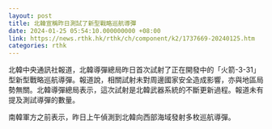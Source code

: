 ```yaml
---
layout: post
title: 北韓宣稱昨日測試了新型戰略巡航導彈
date: 2024-01-25 05:54:10.000000000 +08:00
link: https://news.rthk.hk/rthk/ch/component/k2/1737669-20240125.htm
categories: rthk
---
```


北韓中央通訊社報道，北韓導彈總局昨日首次試射了正在開發中的「火箭-3-31」型新型戰略巡航導彈。報道說，相關試射未對周邊國家安全造成影響，亦與地區局勢無關。北韓導彈總局表示，這次試射是北韓武器系統的不斷更新過程。報道未有提及測試導彈的數量。

南韓軍方之前表示，昨日上午偵測到北韓向西部海域發射多枚巡航導彈。
